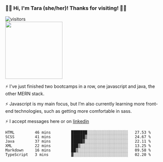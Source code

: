 ### 👋🏾 Hi, I'm Tara (she/her)! Thanks for visiting! 👋🏾
![visitors](https://visitor-badge.glitch.me/badge?page_id=qualmless)
<BR>
<img height="180em" src="https://github-readme-stats.vercel.app/api?username=qualmless&show_icons=true&hide_border=true&&count_private=true&include_all_commits=true" />

⚡️ I've just finished two bootcamps in a row, one javascript and java, the other MERN stack. 

⚡️ Javascript is my main focus, but I’m also currently learning more front-end technologies, such as getting more comfortable in sass. 

⚡️ I accept messages here or on <a href="https://www.linkedin.com/in/tarajdunmore/">linkedin</a>

<!--START_SECTION:waka-->

```text
HTML         46 mins         ███████░░░░░░░░░░░░░░░░░░   27.53 %
SCSS         41 mins         ██████▒░░░░░░░░░░░░░░░░░░   24.67 %
Java         37 mins         █████▓░░░░░░░░░░░░░░░░░░░   22.11 %
XML          22 mins         ███▒░░░░░░░░░░░░░░░░░░░░░   13.25 %
Markdown     16 mins         ██▒░░░░░░░░░░░░░░░░░░░░░░   09.58 %
TypeScript   3 mins          ▓░░░░░░░░░░░░░░░░░░░░░░░░   02.20 %
```

<!--END_SECTION:waka-->

<!--
**qualmless/qualmless** is a ✨ _special_ ✨ repository because its `README.md` (this file) appears on your GitHub profile.

Here are some ideas to get you started:
- 🔭 I’m currently working on ...
- 👯 I’m looking to collaborate on ...
- 🤔 I’m looking for help with ...
- 💬 Ask me about ...
- 📫 How to reach me: ...
- ⚡ Fun fact: ...
-->
